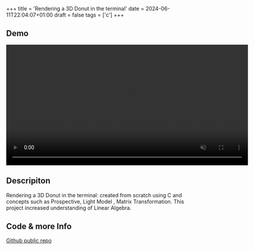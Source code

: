 +++
title = 'Rendering a 3D Donut in the terminal'
date = 2024-06-11T22:04:07+01:00
draft = false 
tags = ['c']
+++


## Demo 

<video controls autoplay loop muted playsinline width="650">
  <source src="donut.mp4" type="video/mp4">
  Your browser does not support the video tag.
</video>

## Descripiton 
Rendering a 3D Donut in the terminal: created from scratch using C and concepts such as
Prospective, Light Model , Matrix Transformation. This project increased understanding of Linear
Algebra.

## Code & more Info

[Github public repo](https://github.com/ris8z/Donut?tab=readme-ov-file)

